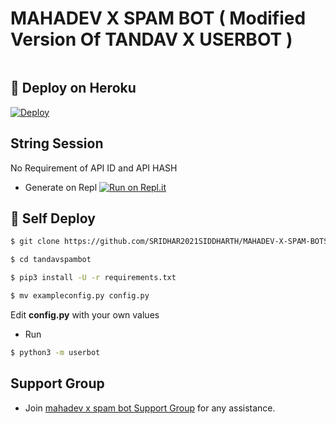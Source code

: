 # MAHADEV X SPAM BOT ( Modified Version Of TANDAV X USERBOT )

<p align="center">
  <img src="">
</p>

## 🚀 Deploy on Heroku 
[![Deploy](https://www.herokucdn.com/deploy/button.svg)](https://dashboard.heroku.com/new?template=https://github.com/Dushsmanxroni/MAHADEV-X-SPAM-BOT)

## String Session
No Requirement of API ID and API HASH

   - Generate on Repl [![Run on Repl.it](https://repl.it/badge/github/YukkiBot/YukkiSpamBot)](https://replit.com/@YukkiBot/YukkiSpamBot)
   
## 🚀 Self Deploy
```sh
$ git clone https://github.com/SRIDHAR2021SIDDHARTH/MAHADEV-X-SPAM-BOTS

$ cd tandavspambot

$ pip3 install -U -r requirements.txt

$ mv exampleconfig.py config.py
```
Edit **config.py** with your own values

   - Run
```sh
$ python3 -m userbot

```  
## Support Group
   - Join [mahadev x spam bot  Support Group](https://t.me/MAHADEV_X_SPAM_BOT) for any assistance.
